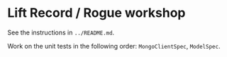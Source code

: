 # Lift Record / Rogue workshop

See the instructions in `../README.md`.

Work on the unit tests in the following order: `MongoClientSpec`, `ModelSpec`.
